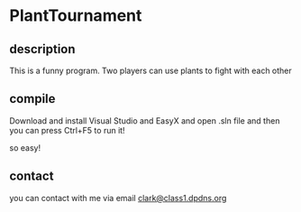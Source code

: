 # PlantTournament

## description

This is a funny program. Two players can use plants to fight with each other

## compile

Download and install Visual Studio and EasyX and open .sln file and then you can press Ctrl+F5 to run it!

so easy!

## contact

you can contact with me via email <clark@class1.dpdns.org>
